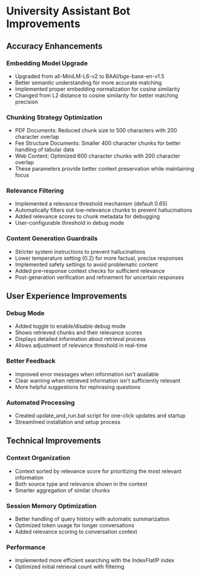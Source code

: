 # University Assistant Bot Improvements

## Accuracy Enhancements

### Embedding Model Upgrade
- Upgraded from all-MiniLM-L6-v2 to BAAI/bge-base-en-v1.5
- Better semantic understanding for more accurate matching
- Implemented proper embedding normalization for cosine similarity
- Changed from L2 distance to cosine similarity for better matching precision

### Chunking Strategy Optimization
- PDF Documents: Reduced chunk size to 500 characters with 200 character overlap
- Fee Structure Documents: Smaller 400 character chunks for better handling of tabular data
- Web Content: Optimized 600 character chunks with 200 character overlap
- These parameters provide better context preservation while maintaining focus

### Relevance Filtering
- Implemented a relevance threshold mechanism (default 0.65)
- Automatically filters out low-relevance chunks to prevent hallucinations
- Added relevance scores to chunk metadata for debugging
- User-configurable threshold in debug mode

### Content Generation Guardrails
- Stricter system instructions to prevent hallucinations
- Lower temperature setting (0.2) for more factual, precise responses
- Implemented safety settings to avoid problematic content
- Added pre-response context checks for sufficient relevance
- Post-generation verification and refinement for uncertain responses

## User Experience Improvements

### Debug Mode
- Added toggle to enable/disable debug mode
- Shows retrieved chunks and their relevance scores
- Displays detailed information about retrieval process
- Allows adjustment of relevance threshold in real-time

### Better Feedback
- Improved error messages when information isn't available
- Clear warning when retrieved information isn't sufficiently relevant
- More helpful suggestions for rephrasing questions

### Automated Processing
- Created update_and_run.bat script for one-click updates and startup
- Streamlined installation and setup process

## Technical Improvements

### Context Organization
- Context sorted by relevance score for prioritizing the most relevant information
- Both source type and relevance shown in the context
- Smarter aggregation of similar chunks

### Session Memory Optimization
- Better handling of query history with automatic summarization
- Optimized token usage for longer conversations
- Added relevance scoring to conversation context

### Performance
- Implemented more efficient searching with the IndexFlatIP index
- Optimized initial retrieval count with filtering 